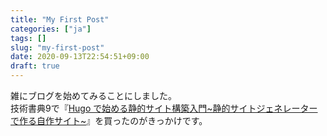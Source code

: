 ```yaml
---
title: "My First Post"
categories: ["ja"]
tags: []
slug: "my-first-post"
date: 2020-09-13T22:54:51+09:00
draft: true
---
```


雑にブログを始めてみることにしました。  
技術書典9で『[Hugo で始める静的サイト構築入門~静的サイトジェネレーターで作る自作サイト~](https://techbookfest.org/product/5095004003368960)』を買ったのがきっかけです。
